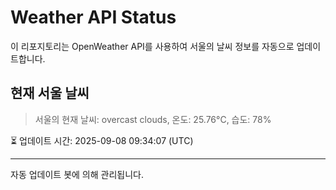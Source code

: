 
# Weather API Status

이 리포지토리는 OpenWeather API를 사용하여 서울의 날씨 정보를 자동으로 업데이트합니다.

## 현재 서울 날씨
> 서울의 현재 날씨: overcast clouds, 온도: 25.76°C, 습도: 78%

⏳ 업데이트 시간: 2025-09-08 09:34:07 (UTC)

---
자동 업데이트 봇에 의해 관리됩니다.
